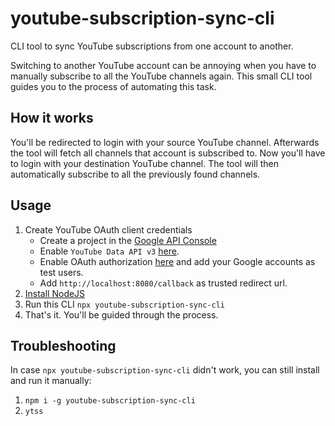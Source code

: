 # youtube-subscription-sync-cli

CLI tool to sync YouTube subscriptions from one account to another.

Switching to another YouTube account can be annoying when you have to manually subscribe to all the YouTube channels again.
This small CLI tool guides you to the process of automating this task.

## How it works

You'll be redirected to login with your source YouTube channel. Afterwards the tool will fetch all channels that account is subscribed to.
Now you'll have to login with your destination YouTube channel. The tool will then automatically subscribe to all the previously found channels.

## Usage

1. Create YouTube OAuth client credentials
   - Create a project in the [Google API Console](https://console.developers.google.com/)
   - Enable `YouTube Data API v3` [here](https://console.cloud.google.com/apis/library/youtube.googleapis.com).
   - Enable OAuth authorization [here](https://console.cloud.google.com/apis/credentials/consent) and add your Google accounts as test users.
   - Add `http://localhost:8080/callback` as trusted redirect url.
2. [Install NodeJS](https://nodejs.org/)
3. Run this CLI `npx youtube-subscription-sync-cli`
4. That's it. You'll be guided through the process.

## Troubleshooting

In case `npx youtube-subscription-sync-cli` didn't work, you can still install and run it manually:

1. `npm i -g youtube-subscription-sync-cli`
2. `ytss`

